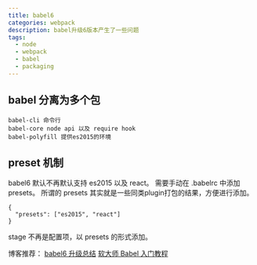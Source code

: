 ```yaml
---
title: babel6
categories: webpack
description: babel升级6版本产生了一些问题
tags:
  - node
  - webpack
  - babel
  - packaging
---
```

## babel 分离为多个包

```
babel-cli 命令行
babel-core node api 以及 require hook
babel-polyfill 提供es2015的环境
```

## preset 机制

babel6 默认不再默认支持 es2015 以及 react。 需要手动在 .babelrc 中添加presets。
所谓的 presets 其实就是一些同类plugin打包的结果，方便进行添加。
```
{
  "presets": ["es2015", "react"]
}
```

stage 不再是配置项，以 presets 的形式添加。


博客推荐：
[babel6 升级总结](https://segmentfault.com/a/1190000004301150)
[软大师 Babel 入门教程](http://www.ruanyifeng.com/blog/2016/01/babel.html)